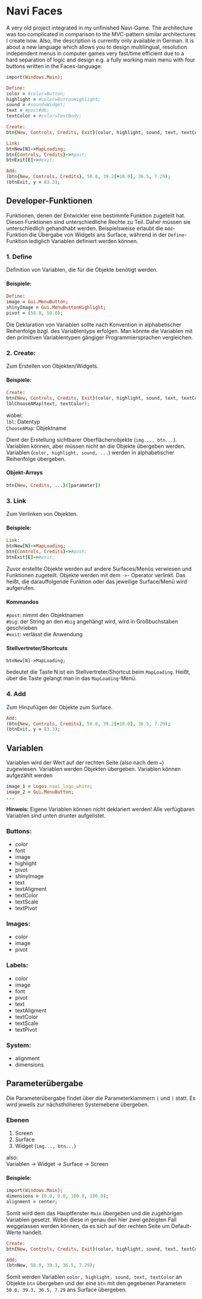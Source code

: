 # Navi Faces
A very old project integrated in my unfinished Navi-Game. The architecture was too complicated
in comparison to the MVC-pattern similar architectures I create now.
Also, the description is currently only available in German. It is about a new language which allows you
to design multilingual, resolution independent menus in computer games very fast/time efficient due to a hard separation of logic
and design e.g. a fully working main menu with four buttons written in the Faces-language:

```ruby
import(Windows.Main);

Define:
color = #color=Button;
highlight = #color=ButtonHighlight;
sound = #sound=Widget;
text = #post#db;
textColor = #color=TextBody;

Create:
btn{New, Controls, Credits, Exit}(color, highlight, sound, text, textColor);

Link:
btnNew[N]->MapLoading;
btn{Controls, Credits}->#post;
btnExit[E]->#exit;

Add:
(btn{New, Controls, Credits}, 50.0, 39.2[+10.0], 36.5, 7.29);
(btnExit, y = 83.3);
```

## Developer-Funktionen
Funktionen, denen der Entwickler eine bestimmte Funktion zugeteilt hat. Diesen Funktionen sind unterschiedliche Rechte zu Teil. Daher müssen sie unterschiedlich gehandhabt werden. Beispielsweise erlaubt die ``Add``-Funktion die Übergabe von Widgets ans Surface, während in der ``Define``-Funktion lediglich Variablen definiert werden können.

### 1. Define 
Definition von Variablen, die für die Objekte benötigt werden.

#### Beispiele:
```ruby
Define:
image = Gui.MenuButton;
shinyImage = Gui.MenuButtonHighlight;
pivot = (50.0, 50.0);
```

Die Deklaration von Variablen sollte nach Konvention in alphabetischer Reihenfolge bzgl. des Variablentyps erfolgen. 
Man könnte die Variablen mit den primitiven Variablentypen gängiger Programmiersprachen vergleichen.

### 2. Create: 
Zum Erstellen von Objekten/Widgets.

#### Beispiele:
```ruby
Create:
btn{New, Controls, Credits, Exit}(color, highlight, sound, text, textColor);
lblChooseAMap(text, textColor);
```

wobei: <br>
``lbl``: Datentyp <br>
``ChooseAMap``: Objektname

Dient der Erstellung sichtbarer Oberflächenobjekte (``img..., btn...``). Variablen können, aber müssen nicht an die Objekte übergeben werden. Variablen (``color, highlight, sound, ...``) werden in alphabetischer Reihenfolge übergeben.

#### Objekt-Arrays
```ruby
btn{New, Credits, ...}([parameter])
```

### 3. Link
Zum Verlinken von Objekten.

#### Beispiele:
```ruby
Link:
btnNew[N]->MapLoading;
btn{Controls, Credits}->#post;
btnExit[E]->#exit;
```

Zuvor erstellte Objekte werden auf andere Surfaces/Menüs verwiesen und Funktionen zugeteilt. Objekte werden mit dem ``->``- Operator verlinkt. Das heißt, die darauffolgende Funktion oder das jeweilige Surface/Menü wird aufgerufen.

#### Kommandos
``#post``: nimmt den Objektnamen <br>
``#big``: der String an den ``#big`` angehängt wird, wird in Großbuchstaben geschrieben <br>
``#exit``: verlässt die Anwendung

#### Stellvertreter/Shortcuts
```
btnNew[N]->MapLoading;
```
bedeutet die Taste N ist ein Stellvertreter/Shortcut beim ``MapLoading``.
Heißt, über die Taste gelangt man in das ``MapLoading``-Menü.

### 4. Add 
Zum Hinzufügen der Objekte zum Surface.

```ruby
Add:
(btn{New, Controls, Credits}, 50.0, 39.2[+10.0], 36.5, 7.29);
(btnExit, y = 83.3);
```

## Variablen
Variablen wird der Wert auf der rechten Seite (also nach dem ``=``) zugewiesen. Variablen werden Objekten übergeben.
Variablen können aufgezählt werden
```ruby
image_1 = Logos.navi_logo_white;
image_2 = Gui.MenuButton;
...
```

**Hinweis:** Eigene Variablen können nicht deklariert werden! Alle verfügbaren Variablen sind unten drunter aufgelistet.

### Buttons:
- color
- font
- image
- highlight
- pivot
- shinyImage
- text
- textAligment
- textColor
- textScale
- textPivot

### Images:
- color
- image
- pivot

### Labels:
- color
- image
- font
- pivot
- text
- textAligment
- textColor
- textScale
- textPivot

### System:
- alignment
- dimensions

## Parameterübergabe
Die Parameterübergabe findet über die Parameterklammern ``(`` und ``)`` statt. 
Es wird jeweils zur nächsthöheren Systemebene übergeben.

### Ebenen
1. Screen <br>                                                                                                                                                   
2. Surface <br>								                  
3. Widget (``img..., btn...``) <br>

also: <br>
Variablen -> Widget -> Surface -> Screen

#### Beispiele:
```ruby
import(Windows.Main);
dimensions = (0.0, 0.0, 100.0, 100.0);
alignment = center;
```

Somit wird dem  das Hauptfenster ``Main`` übergeben und die zugehörigen Variablen gesetzt. 
Wobei diese in genau den hier zwei gezeigten Fall weggelassen werden können, 
da es sich auf der rechten Seite um Default-Werte handelt.

```ruby
Create:
btn{New, Controls, Credits, Exit}(color, highlight, sound, text, textColor)

Add:
(btnNew, 50.0, 39.3, 36.5, 7.29);
```

Somit werden Variablen ``color, highlight, sound, text, textColor`` an Objekte ``btn`` übergeben
und der eine ``btn`` mit den gegebenen Parametern ``50.0, 39.3, 36.5, 7.29`` ans Surface übergeben.
